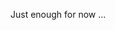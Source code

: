 Just enough for now ...

<!---
deverasjk/deverasjk is a ✨ special ✨ repository because its `README.md` (this file) appears on your GitHub profile.
You can click the Preview link to take a look at your changes.
--->

